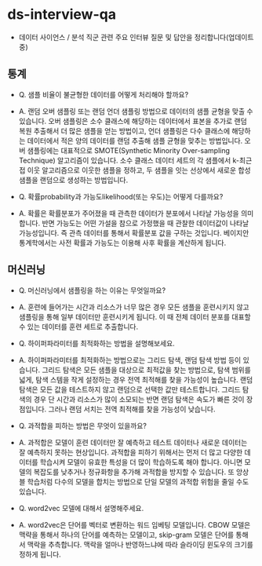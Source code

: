 ﻿# ds-interview-qa
    
- 데이터 사이언스 / 분석 직군 관련 주요 인터뷰 질문 및 답안을 정리합니다(업데이트 중)

## 통계     
* Q. 샘플 비율이 불균형한 데이터를 어떻게 처리해야 할까요?
* A. 랜덤 오버 샘플링 또는 랜덤 언더 샘플링 방법으로 데이터의 샘플 균형을 맞출 수 있습니다. 오버 샘플링은 소수 클래스에 해당하는 데이터에서 표본을 추가로 랜덤 복원 추출해서 더 많은 샘플을 얻는 방법이고, 언더 샘플링은 다수 클래스에 해당하는 데이터에서 적은 양의 데이터를 랜덤 추출해 샘플 균형을 맞추는 방법입니다. 오버 샘플링에는 대표적으로 SMOTE(Synthetic Minority Over-sampling Technique) 알고리즘이 있습니다. 소수 클래스 데이터 세트의 각 샘플에서 k-최근접 이웃 알고리즘으로 이웃한 샘플을 정하고, 두 샘플을 잇는 선상에서 새로운 합성 샘플을 랜덤으로 생성하는 방법입니다.

* Q. 확률probability과 가능도likelihood(또는 우도)는 어떻게 다를까요?
* A. 확률은 확률분포가 주어졌을 때 관측한 데이터가 분포에서 나타날 가능성을 의미합니다. 반면 가능도는 어떤 가설을 참으로 가정했을 때 관찰한 데이터값이 나타날 가능성입니다. 즉 관측 데이터를 통해서 확률분포 값을 구하는 것입니다. 베이지안 통계학에서는 사전 확률과 가능도는 이용해 사후 확률을 계산하게 됩니다.


## 머신러닝
* Q. 머신러닝에서 샘플링을 하는 이유는 무엇일까요?
* A. 훈련에 들어가는 시간과 리소스가 너무 많은 경우 모든 샘플을 훈련시키지 않고 샘플링을 통해 일부 데이터만 훈련시키게 됩니다. 이 때 전체 데이터 분포를 대표할 수 있는 데이터를 훈련 세트로 추출합니다. 

* Q. 하이퍼파라미터를 최적화하는 방법을 설명해보세요.
* A. 하이퍼파라미터를 최적화하는 방법으로는 그리드 탐색, 랜덤 탐색 방법 등이 있습니다. 그리드 탐색은 모든 샘플을 대상으로 최적값을 찾는 방법으로, 탐색 범위를 넓게, 탐색 스템을 작게 설정하는 경우 전역 최적해를 찾을 가능성이 높습니다. 랜덤 탐색은 모든 값을 테스트하지 않고 랜덤으로 선택한 값만 테스트합니다. 그리드 탐색의 경우 단 시간과 리소스가 많이 소모되는 반면 랜덤 탐색은 속도가 빠른 것이 장점입니다. 그러나 랜덤 서치는 전역 최적해를 찾을 가능성이 낮습니다.

* Q. 과적합을 피하는 방법은 무엇이 있을까요?
* A.  과적합은 모델이 훈련 데이터만 잘 예측하고 테스트 데이터나 새로운 데이터는 잘 예측하지 못하는 현상입니다. 과적합을 피하기 위해서는 먼저 더 많고 다양한 데이터를 학습시켜 모델이 유효한 특성을 더 많이 학습하도록 해야 합니다. 아니면 모델의 복잡도를 낮추거나 정규화항을 추가해 과적합을 방지할 수 있습니다. 또 앙상블 학습처럼 다수의 모델을 합치는 방법으로 단일 모델의 과적합 위험을 줄일 수도 있습니다.

* Q. word2vec 모델에 대해서 설명해주세요.
* A. word2vec은 단어를 벡터로 변환하는 워드 임베팅 모델입니다. CBOW 모델은 맥략을 통해서 하나의 단어를 예측하는 모델이고, skip-gram 모델은 단어를 통해서 맥락을 추측합니다. 맥락을 얼마나 반영하느냐에 따라 슬라이딩 윈도우의 크기를 정하게 됩니다. 
